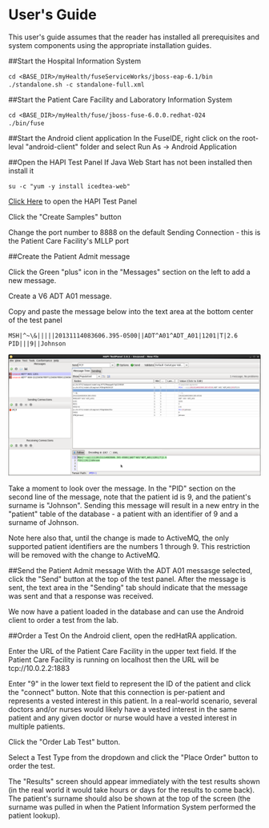 User's Guide
========

This user's guide assumes that the reader has installed all prerequisites and system components using the appropriate installation guides.


##Start the Hospital Information System
```
cd <BASE_DIR>/myHealth/fuseServiceWorks/jboss-eap-6.1/bin
./standalone.sh -c standalone-full.xml
```



##Start the Patient Care Facility and Laboratory Information System
```
cd <BASE_DIR>/myHealth/fuse/jboss-fuse-6.0.0.redhat-024
./bin/fuse
```


##Start the Android client application
In the FuseIDE, right click on the root-leval "android-client" folder and select Run As -> Android Application


##Open the HAPI Test Panel
If Java Web Start has not been installed then install it
```
su -c "yum -y install icedtea-web"
```

[Click Here](http://hl7api.sourceforge.net/hapi-testpanel/jnlp/launch.jnlp) to open the HAPI Test Panel

Click the "Create Samples" button

Change the port number to 8888 on the default Sending Connection - this is the Patient Care Facility's MLLP port

##Create the Patient Admit message

Click the Green "plus" icon in the "Messages" section on the left to add a new message.

Create a V6 ADT A01 message.

Copy and paste the message below into the text area at the bottom center of the test panel
```
MSH|^~\&|||||20131114083606.395-0500||ADT^A01^ADT_A01|1201|T|2.6
PID|||9||Johnson
```

![Screen Shot](./admitMsg.png "Create the  Patient Admit message")

Take a moment to look over the message. In the "PID" section on the second line of the message, note that the patient id is 9, and the patient's surname is "Johnson". Sending this message will result in a new entry in the "patient" table of the database - a patient with an identifier of 9 and a surname of Johnson.

Note here also that, until the change is made to ActiveMQ, the only supported patient identifiers are the numbers 1 through 9. This restriction will be removed with the change to ActiveMQ.

##Send the Patient Admit message
With the ADT A01 messasge selected, click the "Send" button at the top of the test panel.
After the message is sent, the text area in the "Sending" tab should indicate that the message was sent and that a response was received.

We now have a patient loaded in the database and can use the Android client to order a test from the lab.

##Order a Test
On the Android client, open the redHatRA application.

Enter the URL of the Patient Care Facility in the upper text field. If the Patient Care Facility is running on localhost then the URL will be tcp://10.0.2.2:1883

Enter "9" in the lower text field to represent the ID of the patient and click the "connect" button. Note that this connection is per-patient and represents a vested interest in this patient. In a real-world scenario, several doctors and/or nurses would likely have a vested interest in the same patient and any given doctor or nurse would have a vested interest in multiple patients.

Click the "Order Lab Test" button.

Select a Test Type from the dropdown and click the "Place Order" button to order the test.

The "Results" screen should appear immediately with the test results shown (in the real world it would take hours or days for the results to come back). The patient's surname should also be shown at the top of the screen (the surname was pulled in when the Patient Information System performed the patient lookup).












